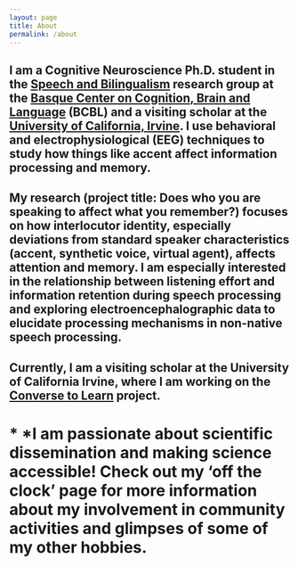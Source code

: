 ```yaml
---
layout: page
title: About
permalink: /about
---
```


## I am a Cognitive Neuroscience Ph.D. student in the [Speech and Bilingualism](https://www.bcbl.eu/en/research/research-groups/speech-bilingualism) research group at the [Basque Center on Cognition, Brain and Language](https://www.bcbl.eu/en) (BCBL) and a visiting scholar at the [University of California, Irvine](https://uci.edu/). I use behavioral and electrophysiological (EEG) techniques to study how things like accent affect information processing and memory. 


## My research (project title: Does who you are speaking to affect what you remember?) focuses on how interlocutor identity, especially deviations from standard speaker characteristics (accent, synthetic voice, virtual agent), affects attention and memory. I am especially interested in the relationship between listening effort and information retention during speech processing and exploring electroencephalographic data to elucidate processing mechanisms in non-native speech processing. 

## Currently, I am a visiting scholar at the University of California Irvine, where I am working on the [Converse to Learn](https://www.conversetolearn.org) project. 

# * *I am passionate about scientific dissemination and making science accessible! Check out my ‘off the clock’ page for more information about my involvement in community activities and glimpses of some of my other hobbies. 

